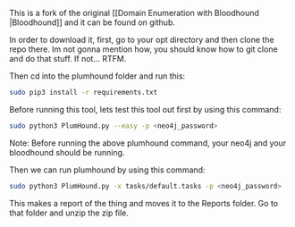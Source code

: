 This is a fork of the original [[Domain Enumeration with Bloodhound |Bloodhound]] and it can be found on github.

In order to download it, first, go to your opt directory and then clone the repo there. Im not gonna mention how, you should know how to git clone and do that stuff. If not... RTFM.

Then cd into the plumhound folder and run this:

```bash
sudo pip3 install -r requirements.txt
```

Before running this tool, lets test this tool out first by using this command:

```bash
sudo python3 PlumHound.py --easy -p <neo4j_password>
```

Note: Before running the above plumhound command, your neo4j and your bloodhound should be running.

Then we can run plumhound by using this command:

```bash
sudo python3 PlumHound.py -x tasks/default.tasks -p <neo4j_password>
```

This makes a report of the thing and moves it to the Reports folder. Go to that folder and unzip the zip file.
